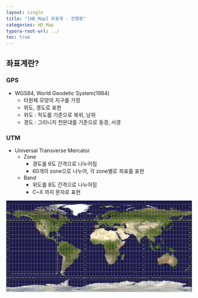 ```yaml
---
layout: single
title: "[HD_Map] 좌표계 - 진행중" 
categories: HD_Map
typora-root-url: ../
toc: true
---
```




## 좌표계란?





### GPS

 - WGS84, World Geodetic System(1984)
    - 타원체 모양의 지구를 가정
    - 위도, 경도로 표현
    - 위도 : 적도를 기준으로 북위, 남위
    - 경도 : 그리니치 천문대를 기준으로 동경, 서경



### UTM

 - Universal Transverse Mercator
    - Zone
        - 경도를 6도 간격으로 나누어짐
        - 60개의 zone으로 나누어, 각 zone별로 좌표를 표현
    - Band
        - 위도를 8도 간격으로 나누어짐
        - C~X 까지 문자로 표현





![coodinate1](/images/2024-01-11-HD_map2/coodinate1.png)
